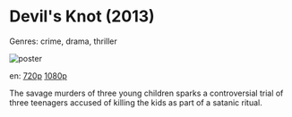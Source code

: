 # Devil's Knot (2013)

Genres: crime, drama, thriller

![poster](http://image.tmdb.org/t/p/w500/e47ijbXIk9GdIH0w88YWIYo8EuT.jpg)

en:
  [720p](magnet:?xt=urn:btih:29C29E1F523BB1A02E23E142F5CF421E4708F83B&tr=udp://glotorrents.pw:6969/announce&tr=udp://tracker.opentrackr.org:1337/announce&tr=udp://torrent.gresille.org:80/announce&tr=udp://tracker.openbittorrent.com:80&tr=udp://tracker.coppersurfer.tk:6969&tr=udp://tracker.leechers-paradise.org:6969&tr=udp://p4p.arenabg.ch:1337&tr=udp://tracker.internetwarriors.net:1337)
  [1080p](magnet:?xt=urn:btih:97A226B70B7E672A4C216BCB73526ED72C537393&tr=udp://glotorrents.pw:6969/announce&tr=udp://tracker.opentrackr.org:1337/announce&tr=udp://torrent.gresille.org:80/announce&tr=udp://tracker.openbittorrent.com:80&tr=udp://tracker.coppersurfer.tk:6969&tr=udp://tracker.leechers-paradise.org:6969&tr=udp://p4p.arenabg.ch:1337&tr=udp://tracker.internetwarriors.net:1337)
  


The savage murders of three young children sparks a controversial trial of three teenagers accused of killing the kids as part of a satanic ritual.